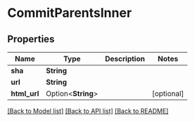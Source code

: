 # CommitParentsInner

## Properties

Name | Type | Description | Notes
------------ | ------------- | ------------- | -------------
**sha** | **String** |  | 
**url** | **String** |  | 
**html_url** | Option<**String**> |  | [optional]

[[Back to Model list]](../README.md#documentation-for-models) [[Back to API list]](../README.md#documentation-for-api-endpoints) [[Back to README]](../README.md)


